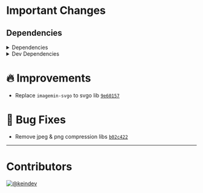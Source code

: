 # Important Changes

## Dependencies

<details>
<summary>Dependencies</summary>

- Added **[svgo](https://www.npmjs.com/package/svgo/v/2.8.0)** with `^2.8.0`
- Removed **[imagemin-mozjpeg](https://www.npmjs.com/package/imagemin-mozjpeg/v/10.0.0)**, with `^10.0.0`
- Removed **[imagemin-optipng](https://www.npmjs.com/package/imagemin-optipng/v/8.0.0)**, with `^8.0.0`
- Removed **[imagemin-svgo](https://www.npmjs.com/package/imagemin-svgo/v/10.0.1)**, with `^10.0.1`

</details>

<details>
<summary>Dev Dependencies</summary>

- Bumped **[@tagproject/ts-package-shared-config](https://www.npmjs.com/package/@tagproject/ts-package-shared-config/v/6.3.2)** from `6.3.1` to `6.3.2`
- Bumped **[@types/jest](https://www.npmjs.com/package/@types/jest/v/27.4.0)** from `27.0.3` to `27.4.0`
- Bumped **[eslint-plugin-jest](https://www.npmjs.com/package/eslint-plugin-jest/v/25.3.3)** from `25.3.2` to `25.3.3`
- Removed **[@types/imagemin-mozjpeg](https://www.npmjs.com/package/@types/imagemin-mozjpeg/v/8.0.1)**, with `^8.0.1`
- Removed **[@types/imagemin-optipng](https://www.npmjs.com/package/@types/imagemin-optipng/v/5.2.1)**, with `^5.2.1`
- Removed **[@types/imagemin-svgo](https://www.npmjs.com/package/@types/imagemin-svgo/v/10.0.0)**, with `^10.0.0`

</details>

# :fire: Improvements

- Replace `imagemin-svgo` to svgo lib [`9e60157`](https://github.com/keindev/figma-portal/commit/9e6015760a13e7be2764a6105034b30419b79bc4)

# :bug: Bug Fixes

- Remove jpeg & png compression libs [`b02c422`](https://github.com/keindev/figma-portal/commit/b02c422cdbf49605f6bfd84bb54b40c62f58f0ea)

---

# Contributors

[![@keindev](https://avatars.githubusercontent.com/u/4527292?v=4&s=40)](https://github.com/keindev)
